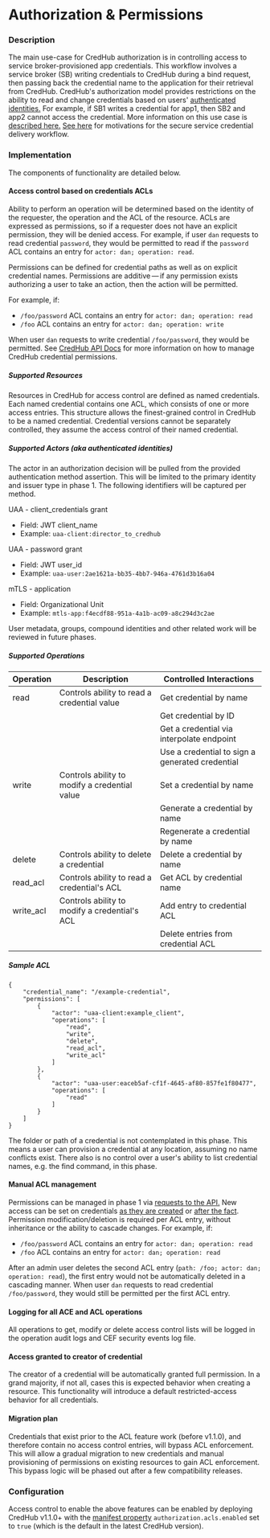 # Authorization & Permissions

### Description

The main use-case for CredHub authorization is in controlling access to service broker-provisioned app credentials. This workflow involves a service broker (SB) writing credentials to CredHub during a bind request, then passing back the credential name to the application for their retrieval from CredHub. CredHub's authorization model provides restrictions on the ability to read and change credentials based on users' [authenticated identities.](authentication-identities.md) For example, if SB1 writes a credential for app1, then SB2 and app2 cannot access the credential. More information on this use case is [described here.](secure-service-credentials.md)
[See here](secure-service-credentials.md#motivation) for motivations for the secure service credential delivery workflow.

### Implementation

The components of functionality are detailed below.

#### Access control based on credentials ACLs

Ability to perform an operation will be determined based on the identity of the requester, the operation and the ACL of the resource. 
ACLs are expressed as permissions, so if a requester does not have an explicit permission, they will be denied access. 
For example, if user `dan` requests to read credential `password`, they would be permitted to read if the `password` ACL contains an entry for `actor: dan; operation: read`.

Permissions can be defined for credential paths as well as on explicit credential names. 
Permissions are additive — if any permission exists authorizing a user to take an action, then the action will be permitted.

For example, if: 
- `/foo/password` ACL contains an entry for `actor: dan; operation: read` 
- `/foo` ACL contains an entry for `actor: dan; operation: write`

When user `dan` requests to write credential `/foo/password`, they would be permitted.
See [CredHub API Docs](https://credhub-api.cfapps.io) for more information on how to manage CredHub credential permissions.

##### Supported Resources

Resources in CredHub for access control are defined as named credentials. Each named credential contains one ACL, which consists of one or more access entries. This structure allows the finest-grained control in CredHub to be a named credential. Credential versions cannot be separately controlled, they assume the access control of their named credential.

##### Supported Actors (aka authenticated identities)

The actor in an authorization decision will be pulled from the provided authentication method assertion. This will be limited to the primary identity and issuer type in phase 1. The following identifiers will be captured per method.

UAA - client_credentials grant
* Field: JWT client_name
* Example: `uaa-client:director_to_credhub`

UAA - password grant
* Field: JWT user_id
* Example: `uaa-user:2ae1621a-bb35-4bb7-946a-4761d3b16a04`

mTLS - application
* Field: Organizational Unit
* Example: `mtls-app:f4ecdf88-951a-4a1b-ac09-a8c294d3c2ae`

User metadata, groups, compound identities and other related work will be reviewed in future phases.

##### Supported Operations

| Operation | Description | Controlled Interactions |
| --- | --- | --- |
| read | Controls ability to read a credential value | Get credential by name |
| | | Get credential by ID |
| | | Get a credential via interpolate endpoint |
| | | Use a credential to sign a generated credential |
| write | Controls ability to modify a credential value | Set a credential by name |
| | | Generate a credential by name |
| | | Regenerate a credential by name |
| delete | Controls ability to delete a credential | Delete a credential by name |
| read_acl | Controls ability to read a credential's ACL | Get ACL by credential name |
| write_acl | Controls ability to modify a credential's ACL | Add entry to credential ACL |
| | | Delete entries from credential ACL |

##### Sample ACL
```
{
    "credential_name": "/example-credential",
    "permissions": [
        {
            "actor": "uaa-client:example_client",
            "operations": [
                "read",
                "write",
                "delete",
                "read_acl",
                "write_acl"
            ]
        },
        {
            "actor": "uaa-user:eaceb5af-cf1f-4645-af80-857fe1f80477",
            "operations": [
                "read"
            ]
        }
    ]
}
```

The folder or path of a credential is not contemplated in this phase. This means a user can provision a credential at any location, assuming no name conflicts exist. There also is no control over a user's ability to list credential names, e.g. the find command, in this phase.

#### Manual ACL management

Permissions can be managed in phase 1 via [requests to the API.][1] New access can be set on credentials [as they are created][2] or [after the fact][3]. Permission modification/deletion is required per ACL entry, without inheritance or the ability to cascade changes.
For example, if: 
- `/foo/password` ACL contains an entry for `actor: dan; operation: read` 
- `/foo` ACL contains an entry for `actor: dan; operation: read`

After an admin user deletes the second ACL entry (`path: /foo; actor: dan; operation: read`), the first entry would not be automatically deleted in a cascading manner.
When user `dan` requests to read credential `/foo/password`, they would still be permitted per the first ACL entry.

[1]:https://credhub-api.cfapps.io/#permissions
[2]:https://credhub-api.cfapps.io/#type-value19
[3]:https://credhub-api.cfapps.io/#add-permissions

#### Logging for all ACE and ACL operations

All operations to get, modify or delete access control lists will be logged in the operation audit logs and CEF security events log file.

#### Access granted to creator of credential

The creator of a credential will be automatically granted full permission. In a grand majority, if not all, cases this is expected behavior when creating a resource. This functionality will introduce a default restricted-access behavior for all credentials.

#### Migration plan

Credentials that exist prior to the ACL feature work (before v1.1.0), and therefore contain no access control entries, will bypass ACL enforcement. This will allow a gradual migration to new credentials and manual provisioning of permissions on existing resources to gain ACL enforcement. This bypass logic will be phased out after a few compatibility releases.

### Configuration

Access control to enable the above features can be enabled by deploying CredHub v1.1.0+ with the [manifest property][4] `authorization.acls.enabled` set to `true` (which is the default in the latest CredHub version).

[4]:https://github.com/pivotal-cf/credhub-release/blob/1.2.0/jobs/credhub/spec#L140-L142

